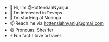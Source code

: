 - 👋 Hi, I’m @HottensiahNyanjui
- 👀 I’m interested in Devops
- 🌱 I’m studying at Moringa
- 📫 Reach me via hottensiahnyanjui@gmail.com
- 😄 Pronouns: She/Her
- ⚡ Fun fact: I love to travel

<!---
HottensiahNyanjui/HottensiahNyanjui is a ✨ special ✨ repository because its `README.md` (this file) appears on your GitHub profile.
You can click the Preview link to take a look at your changes.
--->
